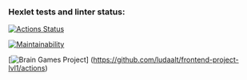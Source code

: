 ### Hexlet tests and linter status:
[![Actions Status](https://github.com/ludaalt/frontend-project-lvl1/workflows/hexlet-check/badge.svg)](https://github.com/ludaalt/frontend-project-lvl1/actions)


[![Maintainability](https://api.codeclimate.com/v1/badges/a99a88d28ad37a79dbf6/maintainability)](https://codeclimate.com/github/ludaalt/frontend-project-lvl1)


[![Brain Games Project](https://github.com/hexlet-boilerplates/nodejs-package/workflows/Node%20CI/badge.svg)]
(https://github.com/ludaalt/frontend-project-lvl1/actions)
